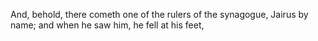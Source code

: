 And, behold, there cometh one of the rulers of the synagogue, Jairus by name; and when he saw him, he fell at his feet,
